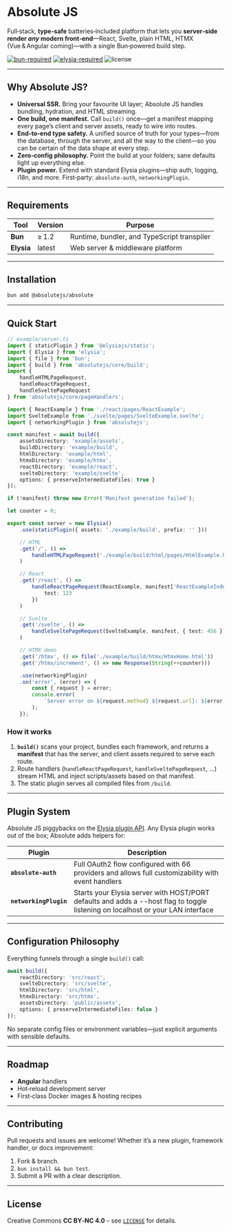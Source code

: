 # Absolute JS

Full‑stack, **type‑safe** batteries‑included platform that lets you **server‑side render _any_ modern front‑end**—React, Svelte, plain HTML, HTMX (Vue & Angular coming)—with a single Bun‑powered build step.

[![bun-required](https://img.shields.io/badge/runtime-bun%401.x-yellowgreen?logo=bun)](https://bun.sh)
[![elysia-required](https://img.shields.io/badge/server-elysia%40latest-blue?logo=elysia)](https://elysiajs.com)
![license](https://img.shields.io/badge/license-CC%20BY--NC%204.0-lightgrey)

---

## Why Absolute JS?

- **Universal SSR.** Bring your favourite UI layer; Absolute JS handles bundling, hydration, and HTML streaming.
- **One build, one manifest.** Call `build()` once—get a manifest mapping every page’s client and server assets, ready to wire into routes.
- **End‑to‑end type safety.** A unified source of truth for your types—from the database, through the server, and all the way to the client—so you can be certain of the data shape at every step.
- **Zero‑config philosophy.** Point the build at your folders; sane defaults light up everything else.
- **Plugin power.** Extend with standard Elysia plugins—ship auth, logging, i18n, and more. First‑party: `absolute-auth`, `networkingPlugin`.

---

## Requirements

| Tool       | Version | Purpose                                     |
| ---------- | ------- | ------------------------------------------- |
| **Bun**    | ≥ 1.2   | Runtime, bundler, and TypeScript transpiler |
| **Elysia** | latest  | Web server & middleware platform            |

---

## Installation

```bash
bun add @absolutejs/absolute
```

---

## Quick Start

```ts
// example/server.ts
import { staticPlugin } from '@elysiajs/static';
import { Elysia } from 'elysia';
import { file } from 'bun';
import { build } from 'absolutejs/core/build';
import {
	handleHTMLPageRequest,
	handleReactPageRequest,
	handleSveltePageRequest
} from 'absolutejs/core/pageHandlers';

import { ReactExample } from './react/pages/ReactExample';
import SvelteExample from './svelte/pages/SvelteExample.svelte';
import { networkingPlugin } from 'absolutejs';

const manifest = await build({
	assetsDirectory: 'example/assets',
	buildDirectory: 'example/build',
	htmlDirectory: 'example/html',
	htmxDirectory: 'example/htmx',
	reactDirectory: 'example/react',
	svelteDirectory: 'example/svelte',
	options: { preserveIntermediateFiles: true }
});

if (!manifest) throw new Error('Manifest generation failed');

let counter = 0;

export const server = new Elysia()
	.use(staticPlugin({ assets: './example/build', prefix: '' }))

	// HTML
	.get('/', () =>
		handleHTMLPageRequest('./example/build/html/pages/HtmlExample.html')
	)

	// React
	.get('/react', () =>
		handleReactPageRequest(ReactExample, manifest['ReactExampleIndex'], {
			test: 123
		})
	)

	// Svelte
	.get('/svelte', () =>
		handleSveltePageRequest(SvelteExample, manifest, { test: 456 })
	)

	// HTMX demo
	.get('/htmx', () => file('./example/build/htmx/HtmxHome.html'))
	.get('/htmx/increment', () => new Response(String(++counter)))

	.use(networkingPlugin)
	.on('error', (error) => {
		const { request } = error;
		console.error(
			`Server error on ${request.method} ${request.url}: ${error.message}`
		);
	});
```

### How it works

1. **`build()`** scans your project, bundles each framework, and returns a **manifest** that has the server, and client assets required to serve each route.
2. Route handlers (`handleReactPageRequest`, `handleSveltePageRequest`, …) stream HTML and inject scripts/assets based on that manifest.
3. The static plugin serves all compiled files from `/build`.

---

## Plugin System

Absolute JS piggybacks on the [Elysia plugin API](https://elysiajs.com/plugins). Any Elysia plugin works out of the box; Absolute adds helpers for:

| Plugin                 | Description                                                                                                                     |
| ---------------------- | ------------------------------------------------------------------------------------------------------------------------------- |
| **`absolute-auth`**    | Full OAuth2 flow configured with 66 providers and allows full customizability with event handlers                               |
| **`networkingPlugin`** | Starts your Elysia server with HOST/PORT defaults and adds a --host flag to toggle listening on localhost or your LAN interface |

---

## Configuration Philosophy

Everything funnels through a single `build()` call:

```ts
await build({
	reactDirectory: 'src/react',
	svelteDirectory: 'src/svelte',
	htmlDirectory: 'src/html',
	htmxDirectory: 'src/htmx',
	assetsDirectory: 'public/assets',
	options: { preserveIntermediateFiles: false }
});
```

No separate config files or environment variables—just explicit arguments with sensible defaults.

---

## Roadmap

- **Angular** handlers
- Hot‑reload development server
- First‑class Docker images & hosting recipes

---

## Contributing

Pull requests and issues are welcome! Whether it’s a new plugin, framework handler, or docs improvement:

1. Fork & branch.
2. `bun install && bun test`.
3. Submit a PR with a clear description.

---

## License

Creative Commons **CC BY‑NC 4.0** – see [`LICENSE`](./LICENSE) for details.
